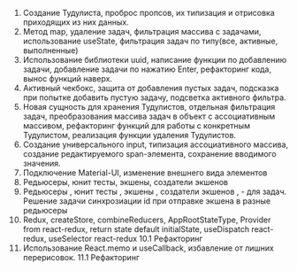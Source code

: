 1. Создание Тудулиста, проброс пропсов, их типизация и отрисовка приходящих из них данных. 
2. Метод map, удаление задач, фильтрация массива с задачами, использование useState, фильтрация задач по типу(все, активные, выполненные)
3. Использование библиотеки uuid, написание функции по добавлению задачи, добавление задачи по нажатию Enter, рефакторинг кода, вынос функций наверх.
4. Активный чекбокс, защита от добавления пустых задач, подсказка при попытке добавить пустую задачу, подсветка активного фильтра.
5. Новая сущность для хранения Тудулистов, отдельная фильтрация задач, преобразования массива задач в объект с ассоциативным массивом, рефакторинг функций для работы с конкретным Тудулистом, реализация функции удаления Тудулистов.
6. Создание универсального input, типизация ассоциативного массива, создание редактируемого span-элемента, сохранение вводимого значения.
7. Подключение Material-UI, изменение внешнего вида элементов
8. Редьюсеры, юнит тесты, экшены, создатели экшенов
9. Редьюсеры , юнит тесты , экшены , создатели экшенов , - для задач. Решение задачи синхрозиации id при отправке экшена в разные редьюсеры
10. Redux, createStore, combineReducers, AppRootStateType, Provider from react-redux,  return state default initialState, useDispatch react-redux, useSelector react-redux
10.1 Рефакторинг
11. Использование React.memo и useCallback, избавление от лишних перерисовок.
11.1 Рефакторинг